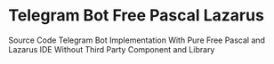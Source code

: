 # Telegram Bot Free Pascal Lazarus

Source Code Telegram Bot Implementation With Pure Free Pascal and Lazarus IDE Without Third Party Component and Library 
 
